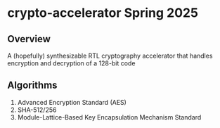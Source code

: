 # crypto-accelerator Spring 2025
## Overview
 A (hopefully) synthesizable RTL cryptography accelerator that handles encryption and decryption of a 128-bit code

## Algorithms
1. Advanced Encryption Standard (AES)
2. SHA-512/256
3. Module-Lattice-Based Key Encapsulation Mechanism Standard
